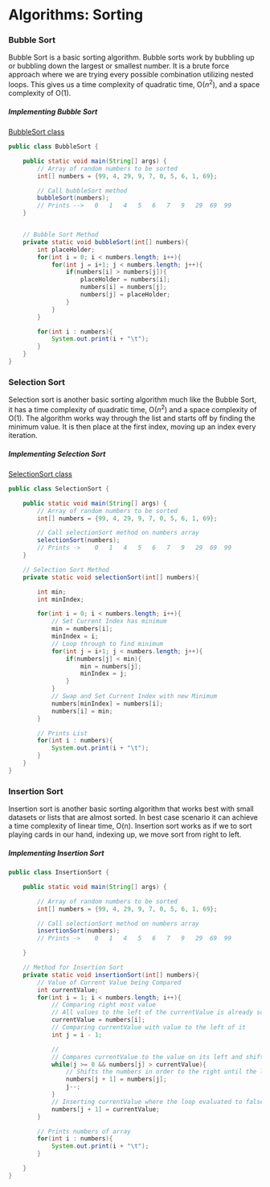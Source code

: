 # Algorithms: Sorting  

### Bubble Sort  

Bubble Sort is a basic sorting algorithm. Bubble sorts work by bubbling up or bubbling down the largest or smallest number. It is a brute force approach where we are trying every possible combination utilizing nested loops. This gives us a time complexity of quadratic time, O($n^2$), and a space complexity of O(1).  

##### Implementing Bubble Sort  

[BubbleSort class](./src/algorithms/sorting/BubbleSort.java)  

```Java
public class BubbleSort {

    public static void main(String[] args) {
        // Array of random numbers to be sorted
        int[] numbers = {99, 4, 29, 9, 7, 0, 5, 6, 1, 69};

        // Call bubbleSort method
        bubbleSort(numbers);
        // Prints -->   0	1	4	5	6	7	9	29	69	99
    }


    // Bubble Sort Method
    private static void bubbleSort(int[] numbers){
        int placeHolder;
        for(int i = 0; i < numbers.length; i++){
            for(int j = i+1; j < numbers.length; j++){
                if(numbers[i] > numbers[j]){
                    placeHolder = numbers[i];
                    numbers[i] = numbers[j];
                    numbers[j] = placeHolder;
                }
            }
        }

        for(int i : numbers){
            System.out.print(i + "\t");
        }
    }
}
```  

### Selection Sort  

Selection sort is another basic sorting algorithm much like the Bubble Sort, it has a time complexity of quadratic time, O($n^2$) and a space complexity of O(1). The algorithm works way through the list and starts off by finding the minimum value. It is then place at the first index, moving up an index every iteration.  

##### Implementing Selection Sort  

[SelectionSort class](./src/algorithms/sorting/SelectionSort.java)

```Java
public class SelectionSort {

    public static void main(String[] args) {
        // Array of random numbers to be sorted
        int[] numbers = {99, 4, 29, 9, 7, 0, 5, 6, 1, 69};

        // Call selectionSort method on numbers array
        selectionSort(numbers);
        // Prints ->    0	1	4	5	6	7	9	29	69	99
    }

    // Selection Sort Method
    private static void selectionSort(int[] numbers){

        int min;
        int minIndex;

        for(int i = 0; i < numbers.length; i++){
            // Set Current Index has minimum
            min = numbers[i];
            minIndex = i;
            // Loop through to find minimum
            for(int j = i+1; j < numbers.length; j++){
                if(numbers[j] < min){
                    min = numbers[j];
                    minIndex = j;
                }
            }
            // Swap and Set Current Index with new Minimum
            numbers[minIndex] = numbers[i];
            numbers[i] = min;
        }

        // Prints List
        for(int i : numbers){
            System.out.print(i + "\t");
        }
    }
}
```  

### Insertion Sort  

Insertion sort is another basic sorting algorithm that works best with small datasets or lists that are almost sorted. In best case scenario it can achieve a time complexity of linear time, O(n). Insertion sort works as if we to sort playing cards in our hand, indexing up, we move sort from right to left.

##### Implementing Insertion Sort  

```Java
public class InsertionSort {

    public static void main(String[] args) {

        // Array of random numbers to be sorted
        int[] numbers = {99, 4, 29, 9, 7, 0, 5, 6, 1, 69};

        // Call selectionSort method on numbers array
        insertionSort(numbers);
        // Prints ->    0	1	4	5	6	7	9	29	69	99

    }

    // Method for Insertion Sort
    private static void insertionSort(int[] numbers){
        // Value of Current Value being Compared
        int currentValue;
        for(int i = 1; i < numbers.length; i++){
            // Comparing right most value
            // All values to the left of the currentValue is already sorted as per the Insertion sort Algorithm
            currentValue = numbers[i];
            // Comparing currentValue with value to the left of it
            int j = i - 1;

            //
            // Compares currentValue to the value on its left and shifts every value to the right
            while(j >= 0 && numbers[j] > currentValue){
                // Shifts the numbers in order to the right until the loop evaluates to false
                numbers[j + 1] = numbers[j];
                j--;
            }
            // Inserting currentValue where the loop evaluated to false, indicating its order in the list
            numbers[j + 1] = currentValue;
        }

        // Prints numbers of array
        for(int i : numbers){
            System.out.print(i + "\t");
        }

    }
}
```  
